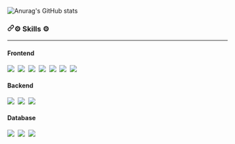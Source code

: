![Anurag's GitHub stats](https://github-readme-stats.vercel.app/api?username=skmb1230&show_icons=true&theme=radical)

<h3 dir="auto"><a id="user-content--skills-" class="anchor" aria-hidden="true" href="#-skills-"><svg class="octicon octicon-link" viewBox="0 0 16 16" version="1.1" width="16" height="16" aria-hidden="true"><path d="m7.775 3.275 1.25-1.25a3.5 3.5 0 1 1 4.95 4.95l-2.5 2.5a3.5 3.5 0 0 1-4.95 0 .751.751 0 0 1 .018-1.042.751.751 0 0 1 1.042-.018 1.998 1.998 0 0 0 2.83 0l2.5-2.5a2.002 2.002 0 0 0-2.83-2.83l-1.25 1.25a.751.751 0 0 1-1.042-.018.751.751 0 0 1-.018-1.042Zm-4.69 9.64a1.998 1.998 0 0 0 2.83 0l1.25-1.25a.751.751 0 0 1 1.042.018.751.751 0 0 1 .018 1.042l-1.25 1.25a3.5 3.5 0 1 1-4.95-4.95l2.5-2.5a3.5 3.5 0 0 1 4.95 0 .751.751 0 0 1-.018 1.042.751.751 0 0 1-1.042.018 1.998 1.998 0 0 0-2.83 0l-2.5 2.5a1.998 1.998 0 0 0 0 2.83Z"></path></svg></a><b><g-emoji class="g-emoji" alias="gear" fallback-src="https://github.githubassets.com/images/icons/emoji/unicode/2699.png">⚙</g-emoji> Skills <g-emoji class="g-emoji" alias="gear" fallback-src="https://github.githubassets.com/images/icons/emoji/unicode/2699.png">⚙</g-emoji></b></h3>

<hr>

<h4 tabindex="-1" dir="auto">Frontend</h4>
<p dir="auto">
 <img src="https://img.shields.io/badge/HTML5-E34F26?style=flat-square&logo=HTML5&logoColor=white"/>&nbsp;
 <img src="https://img.shields.io/badge/CSS3-1572B6?style=flat-square&logo=CSS3&logoColor=white"/>&nbsp;
 <img src="https://img.shields.io/badge/JavaScript-F7DF1E?style=flat-square&logo=JavaScript&logoColor=white"/>&nbsp;
 <img src="https://img.shields.io/badge/TypeScript-3178C6?style=flat-square&logo=typescript&logoColor=white"/>&nbsp;
 <img src="https://img.shields.io/badge/jQuery-0769AD?style=flat-square&logo=jqueryg&logoColor=white"/>&nbsp;
 <img src="https://img.shields.io/badge/React-61DAFB?style=flat-square&logo=Reactg&logoColor=white"/>&nbsp;
<img src="https://img.shields.io/badge/Next.js-000000?style=flat-square&logo=Nextdotjsg&logoColor=white"/>&nbsp;
</p>

<h4 tabindex="-1" dir="auto">Backend</h4>
<p dir="auto">
<img src="https://img.shields.io/badge/Java-FF7800?style=flat-square&logo=Javag&logoColor=white"/>&nbsp;
<img src="https://img.shields.io/badge/Spring-6DB33F?style=flat-square&logo=Spring&logoColor=white"/>&nbsp;
<img src="https://img.shields.io/badge/Spring boot-6DB33F?style=flat-square&logo=Springboot&logoColor=white"/>&nbsp;
 </p>
<h4 tabindex="-1" dir="auto">Database</h4>
<p dir="auto">
  <img src="https://img.shields.io/badge/Oracle-F80000?style=flat-square&logo=Oracle&logoColor=white"/>&nbsp;
  <img src="https://img.shields.io/badge/MySQL-4479A1?style=flat-square&logo=MySQL&logoColor=white"/>&nbsp;
  <img src="https://img.shields.io/badge/MariaDB-003545?style=flat-square&logo=MariaDB&logoColor=white"/>&nbsp;
&nbsp;
</p>
<!--
**skmb1230/skmb1230** is a ✨ _special_ ✨ repository because its `README.md` (this file) appears on your GitHub profile.

Here are some ideas to get you started:

- 🔭 I’m currently working on ...
- 🌱 I’m currently learning ...
- 👯 I’m looking to collaborate on ...
- 🤔 I’m looking for help with ...
- 💬 Ask me about ...
- 📫 How to reach me: ...
- 😄 Pronouns: ...
- ⚡ Fun fact: ...
-->
